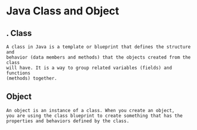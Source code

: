 # Java Class and Object

## . Class
    A class in Java is a template or blueprint that defines the structure and 
    behavior (data members and methods) that the objects created from the class 
    will have. It is a way to group related variables (fields) and functions 
    (methods) together.

## Object
    An object is an instance of a class. When you create an object, 
    you are using the class blueprint to create something that has the 
    properties and behaviors defined by the class.